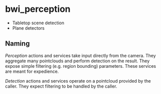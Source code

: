 # bwi_perception

* Tabletop scene detection
* Plane detectors

## Naming

_Perception_ actions and services take input directly from the camera. They aggregate many pointclouds and perform detection on the result. They expose simple filtering (e.g. region bounding) parameters. These services are meant for expedience.

_Detection_ actions and services operate on a pointcloud provided by the caller. They expect filtering to be
handled by the caller.